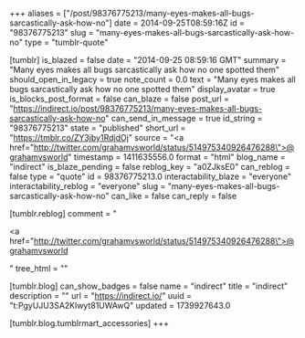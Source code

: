 +++
aliases = ["/post/98376775213/many-eyes-makes-all-bugs-sarcastically-ask-how-no"]
date = 2014-09-25T08:59:16Z
id = "98376775213"
slug = "many-eyes-makes-all-bugs-sarcastically-ask-how-no"
type = "tumblr-quote"

[tumblr]
is_blazed = false
date = "2014-09-25 08:59:16 GMT"
summary = "Many eyes makes all bugs sarcastically ask how no one spotted them"
should_open_in_legacy = true
note_count = 0.0
text = "Many eyes makes all bugs sarcastically ask how no one spotted them"
display_avatar = true
is_blocks_post_format = false
can_blaze = false
post_url = "https://indirect.io/post/98376775213/many-eyes-makes-all-bugs-sarcastically-ask-how-no"
can_send_in_message = true
id_string = "98376775213"
state = "published"
short_url = "https://tmblr.co/ZY3jby1RdjdOj"
source = "<a href=\"http://twitter.com/grahamvsworld/status/514975340926476288\">@grahamvsworld</a>"
timestamp = 1411635556.0
format = "html"
blog_name = "indirect"
is_blaze_pending = false
reblog_key = "a0ZJksE0"
can_reblog = false
type = "quote"
id = 98376775213.0
interactability_blaze = "everyone"
interactability_reblog = "everyone"
slug = "many-eyes-makes-all-bugs-sarcastically-ask-how-no"
can_like = false
can_reply = false

[tumblr.reblog]
comment = "<p><a href=\"http://twitter.com/grahamvsworld/status/514975340926476288\">@grahamvsworld</a></p>"
tree_html = ""

[tumblr.blog]
can_show_badges = false
name = "indirect"
title = "indirect"
description = ""
url = "https://indirect.io/"
uuid = "t:PgyUJU3SA2Klwyt81UWAwQ"
updated = 1739927643.0

[tumblr.blog.tumblrmart_accessories]
+++
